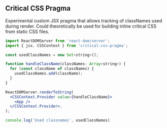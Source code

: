 ## Critical CSS Pragma

Experimental custom JSX pragma that allows tracking of classNames used during render. Could theoretically be used for building inline critical CSS from static CSS files.

```jsx
import ReactDOMServer from 'react-dom/server';
import { jsx, CSSContext } from 'critical-css-pragma';

const usedClassNames = new Set<string>();

function handleClassName(classNames: Array<string>) {
  for (const className of classNames) {
    usedClassNames.add(className);
  }
}

ReactDOMServer.renderToString(
  <CSSContext.Provider value={handleClassName}>
    <App />
  </CSSContext.Provider>,
);

console.log('Used classnames', usedClassNames)
```
